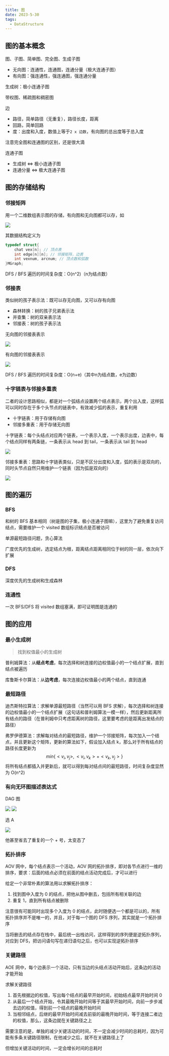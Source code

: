 ```yaml
---
title: 图
date: 2023-5-30
tags:
  - DataStructure
---
```


## 图的基本概念

图、子图、简单图、完全图、生成子图

- 无向图：连通性，连通图，连通分量（极大连通子图）
- 有向图：强连通性，强连通图，强连通分量

生成树：极小连通子图

带权图、稀疏图和稠密图

边

- 路径，简单路径（无重复），路径长度，距离
- 回路，简单回路
- 度：出度和入度，数值上等于`2 x 边数`，有向图的总出度等于总入度

注意完全图和连通图的区别，还是很大滴

连通子图

- 生成树 <=> 极小连通子图
- 连通分量 <=> 极大连通子图

## 图的存储结构

### 邻接矩阵

用一个二维数组表示图的存储，有向图和无向图都可以存，如

<img src="./assets/image-20230531014830827.png">

其数据结构定义为

```c
typedef struct{
    chat vex[n]; // 顶点表
    int edge[n][n]; // 邻接矩阵，边表
    int vexnum, arcnum; // 顶点数和弧数
}MGraph;
```

DFS / BFS 遍历的时间复杂度：O(n^2)（n为结点数）

### 邻接表

类似树的孩子表示法：既可以存无向图，又可以存有向图

- 森林转换：树的孩子兄弟表示法
- 并查集：树的双亲表示法
- 邻接表：树的孩子表示法

无向图的邻接表表示

<img src="./assets/image-20230531015541155.png">

有向图的邻接表表示

<img src="./assets/image-20230531015501009.png">

DFS / BFS 遍历的时间复杂度：O(n+e)（其中n为结点数，e为边数）

### 十字链表与邻接多重表

二者的设计思路相似，都是对一个弧结点设置两个结点表示，两个出入度，这样弧可以同时存在于多个头节点的链表中，有效减少弧的表示，重复利用

- 十字链表：用于存储有向图
- 邻接多重表：用于存储无向图

十字链表：每个头结点对应两个链表，一个表示入度，一个表示出度，边表中，每个结点同样有两条链，一条表示从 head 到 tail，一条表示从 tail 到 head

<img src="./assets/image-20230531020013260.png">

邻接多重表：思路和十字链表类似，只是不区分出度和入度，弧的表示是双向的，同时头节点自然只用维护一个链表（因为弧是双向的）

<img src="./assets/image-20230531020305813.png">

## 图的遍历

### BFS

和树的 BFS 基本相同（树是图的子集，极小连通子图嘛），这里为了避免重复访问结点，需要维护一个 visited 数组标识结点是否被访问

单源最短路径问题，贪心算法

广度优先的生成树，选定结点为根，距离结点距离相同位于树的同一层，依次向下扩展

### DFS

深度优先的生成树和生成森林

### 连通性

一次 BFS/DFS 将 visited 数组塞满，即可证明图是连通的

## 图的应用

### 最小生成树

> 找到权值最小的生成树
>

普利姆算法：从**结点考虑**，每次选择和树连接的边权值最小的一个结点扩展，直到结点被遍历

库鲁斯卡尔算法：从**边考虑**，每次连接边权值最小的两个结点，直到连通

### 最短路径

迪杰斯特拉算法：求解单源最短路径（当然可以用 BFS 求解），每次选择和树连接的边权值最小的一个结点扩展（这句话和普利姆算法一模一样），然后更新距离所有结点的路径（在普利姆中只考虑距离树的路径，这里要考虑的是距离出发结点的路径）

弗罗伊德算法：求解每对结点的最短路径，维护一个邻接矩阵，每次加入一个结点，并且更新这个矩阵，更新的算法如下，假设加入结点 k，那么对于所有结点的路径长度更新为
$$
min\{<v_i,v_j>,\,<v_i,v_k>+<v_k,v_j>\}
$$
将所有结点都插入并更新后，就可以得到每对结点间的最短路径，时间复杂度显然为 O(n^2)

### 有向无环图描述表达式

DAG 图

<img src="./assets/image-20230601013032840.png">

<img src="./assets/image-20230602003618040.png">

选 A

<img src="./assets/image-20230602003721208.png">

他甚至省去了重复的一个 + 号，太变态了

### 拓扑排序

AOV 网中，每个结点表示一个活动，AOV 网的拓扑排序，即对各节点进行一维的排序，要求：后面的结点必须在前面的结点活动完成后，才可以进行

给定一个非常朴素的算法用以求解拓扑排序：

1. 找到图中入度为 0 的结点，把他从图中删去，包括所有相关联的边
2. 重复 1，直到所有结点被删除

注意很有可能同时出现多个入度为 0 的结点，此时随便选一个都是可以的，所有拓扑排序并不是唯一的，并且，对于每一个图的 DFS 序列，其实就是一个拓扑排序

当将删去的结点存在栈中，最后统一出栈访问，这样得到的序列便是逆拓扑序列，对应到 DFS，把访问语句写在递归语句之后，也可以实现逆拓扑排序

### 关键路径

AOE 网中，每个边表示一个活动，只有当边的头结点活动开始后，这条边的活动才能开始

求解关键路径

1. 首先根据边的权值，写出每个结点的最早开始时间，初始结点最早开始时间 0
2. 从最后一个结点开始，令其最晚开始时间等于其最早开始时间，向前一步步减去边的权值，得到前一个结点的最晚开始时间
3. 当相邻结点，后继的最早开始时间减去前驱的最晚开始时间，等于连接二者边的权值，那么，这条边就在关键路径之上

需要注意的是，单独的减少关键活动的时间，不一定会减少时间的总耗时，因为可能有多条关键路径限制，在他减少之后，就不在关键路径上了

但增加关键活动的时间，一定会增长时间的总耗时